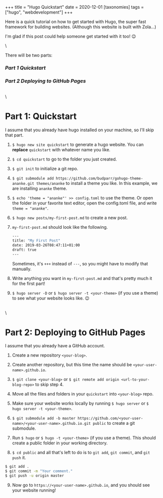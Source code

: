 +++
title = "Hugo Quickstart"
date = 2020-12-01
[taxonomies]
tags = ["hugo", "webdevelopment"]
+++

Here is a quick tutorial on how to get started with Hugo, the super fast framework for building websites. (Although this website is built with Zola...)

I'm glad if this post could help someone get started with it too! &#128521;

\

There will be two parts:

### _Part 1 Quickstart_

### _Part 2 Deploying to GitHub Pages_

\
\

# Part 1: Quickstart

I assume that you already have hugo installed on your machine, so I'll skip that part.

1. `$ hugo new site quickstart` to generate a hugo website. You can **replace** `quickstart` with whatever name you like.

2. `$ cd quickstart` to go to the folder you just created.

3. `$ git init` to initialize a git repo.

4. `$ git submodule add https://github.com/budparr/gohugo-theme-ananke.git themes/ananke` to install a theme you like. In this example, we are installing `ananke` theme.

5. `$ echo 'theme = "ananke"' >> config.toml` to use the theme. Or open the folder in your favorite text editor, open the config.toml file, and write `theme = "ananke"`.

6. `$ hugo new posts/my-first-post.md` to create a new post.

7. `my-first-post.md` should look like the following.

    ```bash
    ---
    title: "My First Post"
    date: 2019-03-26T08:47:11+01:00
    draft: true
    ---
    ```

    Sometimes, it's `+++` instead of `---`, so you might have to modify that manually.

8. Write anything you want in `my-first-post.md` and that's pretty much it for the first part!

9. `$ hugo server -D` or `$ hugo server -t <your-theme>` (if you use a theme) to see what your website looks like. &#128521;

\
\

# Part 2: Deploying to GitHub Pages

I assume that you already have a GitHub account.

1. Create a new repository `<your-blog>`.

2. Create another repository, but this time the name should be `<your-user-name>.github.io`.

3. `$ git clone <your-blog>` or `$ git remote add origin <url-to-your-blog-repo>` to skip step 4.

4. Move all the files and folders in your `quickstart` into `<your-blog>` repo.

5. Make sure your website works locally by running `$ hugo server` or `$ hugo server -t <your-theme>`.

6. `$ git submodule add -b master https://github.com/<your-user-name>/<your-user-name>.github.io.git public` to create a git submodule.

7. Run `$ hugo` or `$ hugo -t <your-theme>` (if you use a theme). This should create a public folder in your working directory.

8. `$ cd public` and all that's left to do is to `git add`, `git commit`, and `git push` it.

```bash
$ git add .
$ git commit -m "Your comment."
$ git push -u origin master
```

9. Now go to `https://<your-user-name>.github.io`, and you should see your website running!
